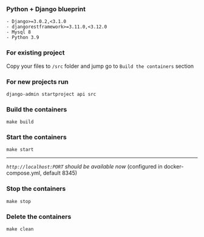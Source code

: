 ### Python + Django blueprint

```shell
- Django>=3.0.2,<3.1.0
- djangorestframework>=3.11.0,<3.12.0
- Mysql 8
- Python 3.9
``` 

### For existing project
Copy your files to `/src` folder and jump go to `Build the containers` section

### For new projects run 

`django-admin startproject api src`

### Build the containers 
`make build`    

### Start the containers 
`make start`    

___
*`http://localhost:PORT` should be available now* (configured in docker-compose.yml, default 8345)

### Stop the containers 
`make stop`  

### Delete the containers 
`make clean`   